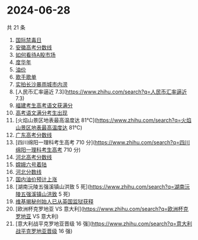 # 2024-06-28

共 21 条

<!-- BEGIN -->
<!-- 最后更新时间 Fri Jun 28 2024 22:06:11 GMT+0800 (China Standard Time) -->

1. [国际禁毒日](https://www.zhihu.com/search?q=国际禁毒日)
1. [安徽高考分数线](https://www.zhihu.com/search?q=安徽高考分数线)
1. [如何看待A股市场](https://www.zhihu.com/search?q=如何看待A股市场)
1. [度华年](https://www.zhihu.com/search?q=度华年)
1. [油价](https://www.zhihu.com/search?q=油价)
1. [歌手歌单](https://www.zhihu.com/search?q=歌手歌单)
1. [实拍长沙暴雨城市内涝](https://www.zhihu.com/search?q=实拍长沙暴雨城市内涝)
1. [人民币汇率逼近 7.3](https://www.zhihu.com/search?q=人民币汇率逼近 7.3)
1. [福建考生高考语文获满分](https://www.zhihu.com/search?q=福建考生高考语文获满分)
1. [高考语文满分考生出现](https://www.zhihu.com/search?q=高考语文满分考生出现)
1. [火焰山景区地表最高温度达
   81℃](https://www.zhihu.com/search?q=火焰山景区地表最高温度达 81℃)
1. [广东高考分数线](https://www.zhihu.com/search?q=广东高考分数线)
1. [四川绵阳一理科考生高考 710
   分](https://www.zhihu.com/search?q=四川绵阳一理科考生高考 710 分)
1. [河北高考分数线](https://www.zhihu.com/search?q=河北高考分数线)
1. [嫦娥六号着陆](https://www.zhihu.com/search?q=嫦娥六号着陆)
1. [河北分数线](https://www.zhihu.com/search?q=河北分数线)
1. [国内油价预计上涨](https://www.zhihu.com/search?q=国内油价预计上涨)
1. [湖南沅陵五强溪镇山洪致 5
   死](https://www.zhihu.com/search?q=湖南沅陵五强溪镇山洪致 5 死)
1. [维基揭秘创始人已从英国监狱获释](https://www.zhihu.com/search?q=维基揭秘创始人已从英国监狱获释)
1. [欧洲杯克罗地亚 VS 意大利](https://www.zhihu.com/search?q=欧洲杯克罗地亚 VS
   意大利)
1. [意大利战平克罗地亚晋级 16
   强](https://www.zhihu.com/search?q=意大利战平克罗地亚晋级 16 强)

<!-- END -->
